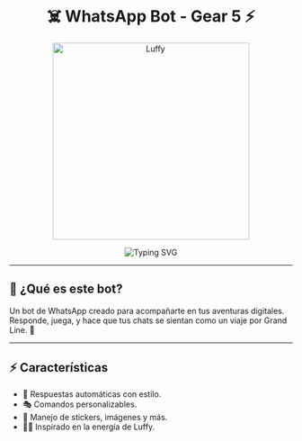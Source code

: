 <h1 align="center">☠️ WhatsApp Bot - Gear 5 ⚡</h1>

<p align="center">
  <img src="https://files.catbox.moe/81l14y.jpg" width="350" alt="Luffy">
</p>

<p align="center">
  <img src="https://readme-typing-svg.demolab.com?font=Pirata+One&size=30&duration=3000&pause=1000&color=FF0000&center=true&vCenter=true&width=600&lines=¡Voy+a+ser+el+Rey+de+los+Piratas!;Un+bot+de+WhatsApp+al+estilo+Luffy;Hecho+para+tu+aventura+digital+⚓" alt="Typing SVG" />
</p>

---

## 🚀 ¿Qué es este bot?
Un bot de WhatsApp creado para acompañarte en tus aventuras digitales.  
Responde, juega, y hace que tus chats se sientan como un viaje por Grand Line. 🌊

---

## ⚡ Características
- 📩 Respuestas automáticas con estilo.
- 🎭 Comandos personalizables.
- 📂 Manejo de stickers, imágenes y más.
- 🏴‍☠️ Inspirado en la energía de Luffy.